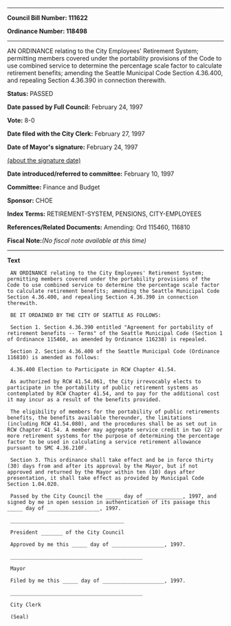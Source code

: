 

********

**Council Bill Number: 111622**
   
**Ordinance Number: 118498**
********

 AN ORDINANCE relating to the City Employees' Retirement System; permitting members covered under the portability provisions of the Code to use combined service to determine the percentage scale factor to calculate retirement benefits; amending the Seattle Municipal Code Section 4.36.400, and repealing Section 4.36.390 in connection therewith.

**Status:** PASSED
   
**Date passed by Full Council:** February 24, 1997
   
**Vote:** 8-0
   
**Date filed with the City Clerk:** February 27, 1997
   
**Date of Mayor's signature:** February 24, 1997
   
[(about the signature date)](/~public/approvaldate.htm)
   
   
   
**Date introduced/referred to committee:** February 10, 1997
   
**Committee:** Finance and Budget
   
**Sponsor:** CHOE
   
   
**Index Terms:** RETIREMENT-SYSTEM, PENSIONS, CITY-EMPLOYEES

**References/Related Documents:** Amending: Ord 115460, 116810

**Fiscal Note:**_(No fiscal note available at this time)_

********

**Text**
   
```
 AN ORDINANCE relating to the City Employees' Retirement System; permitting members covered under the portability provisions of the Code to use combined service to determine the percentage scale factor to calculate retirement benefits; amending the Seattle Municipal Code Section 4.36.400, and repealing Section 4.36.390 in connection therewith.

 BE IT ORDAINED BY THE CITY OF SEATTLE AS FOLLOWS:

 Section 1. Section 4.36.390 entitled "Agreement for portability of retirement benefits -- Terms" of the Seattle Municipal Code (Section 1 of Ordinance 115460, as amended by Ordinance 116238) is repealed.

 Section 2. Section 4.36.400 of the Seattle Municipal Code (Ordinance 116810) is amended as follows:

 4.36.400 Election to Participate in RCW Chapter 41.54.

 As authorized by RCW 41.54.061, the City irrevocably elects to participate in the portability of public retirement systems as contemplated by RCW Chapter 41.54, and to pay for the additional cost it may incur as a result of the benefits provided.

 The eligibility of members for the portability of public retirements benefits, the benefits available thereunder, the limitations (including RCW 41.54.080), and the procedures shall be as set out in RCW Chapter 41.54. A member may aggregate service credit in two (2) or more retirement systems for the purpose of determining the percentage factor to be used in calculating a service retirement allowance pursuant to SMC 4.36.210F.

 Section 3. This ordinance shall take effect and be in force thirty (30) days from and after its approval by the Mayor, but if not approved and returned by the Mayor within ten (10) days after presentation, it shall take effect as provided by Municipal Code Section 1.04.020.

 Passed by the City Council the _____ day of ____________, 1997, and signed by me in open session in authentication of its passage this _____ day of _________________, 1997.

 _____________________________________

 President _______ of the City Council

 Approved by me this _____ day of _________________, 1997.

 ___________________________________________

 Mayor

 Filed by me this _____ day of ____________________, 1997.

 ___________________________________________

 City Clerk

 (Seal)

```
